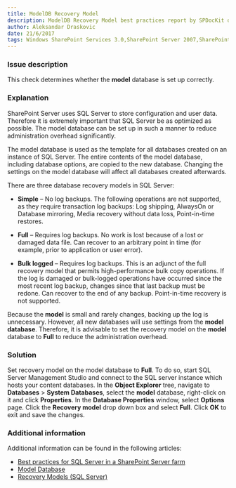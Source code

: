 ```yaml
---
title: ModelDB Recovery Model
description: ModelDB Recovery Model best practices report by SPDocKit determines whether the model database is set up correctly.
author: Aleksandar Draskovic 
date: 21/6/2017
tags: Windows SharePoint Services 3.0,SharePoint Server 2007,SharePoint Foundation 2010,SharePoint Server 2010,SharePoint Foundation 2013,SharePoint Server 2013,SharePoint Server 2016
---
```

### Issue description
This check determines whether the **model** database is set up correctly.
### Explanation
SharePoint Server uses SQL Server to store configuration and user data. Therefore it is extremely important that SQL Server be as optimized as possible. The model database can be set up in such a manner to reduce administration overhead significantly.

The model database is used as the template for all databases created on an instance of SQL Server. The entire contents of the model database, including database options, are copied to the new database. Changing the settings on the model database will affect all databases created afterwards.

There are three database recovery models in SQL Server:

* **Simple** – No log backups. The following operations are not supported, as they require transaction log backups: Log shipping, AlwaysOn or Database mirroring, Media recovery without data loss, Point-in-time restores.

* **Full** – Requires log backups. No work is lost because of a lost or damaged data file. Can recover to an arbitrary point in time (for example, prior to application or user error).

* **Bulk logged** – Requires log backups. This is an adjunct of the full recovery model that permits high-performance bulk copy operations. If the log is damaged or bulk-logged operations have occurred since the most recent log backup, changes since that last backup must be redone. Can recover to the end of any backup. Point-in-time recovery is not supported.

Because the **model** is small and rarely changes, backing up the log is unnecessary. However, all new databases will use settings from the **model database**. Therefore, it is advisable to set the recovery model on the **model** database to **Full** to reduce the administration overhead.
### Solution
Set recovery model on the model database to **Full**. To do so, start SQL Server Management Studio and connect to the SQL server instance which hosts your content databases. In the **Object Explorer** tree, navigate to **Databases** > **System Databases**, select the **model** database, right-click on it and click **Properties**. In the **Database Properties** window, select **Options** page. Click the **Recovery model** drop down box and select **Full**. Click **OK** to exit and save the changes.
### Additional information
Additional information can be found in the following articles:
* [Best practices for SQL Server in a SharePoint Server farm](https://technet.microsoft.com/en-us/library/hh292622.aspx)
* [Model Database](https://docs.microsoft.com/en-us/sql/relational-databases/databases/model-database)
* [Recovery Models (SQL Server)](https://docs.microsoft.com/en-us/sql/relational-databases/backup-restore/recovery-models-sql-server)